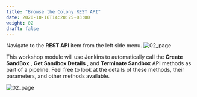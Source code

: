 ```yaml
---
title: "Browse the Colony REST API"
date: 2020-10-16T14:20:25+03:00
weight: 02
draft: false
---
```

Navigate to the __REST API__ item from the left side menu.
![02_page](/images/module3/02_page.png)

This workshop module will use Jenkins to automatically call the __Create SandBox__ , __Get Sandbox Details__ , and __Terminate Sandbox__ API methods as part of a pipeline. Feel free to look at the details of these methods, their parameters, and other methods available.

![02_page](/images/module3/03_page.png)


